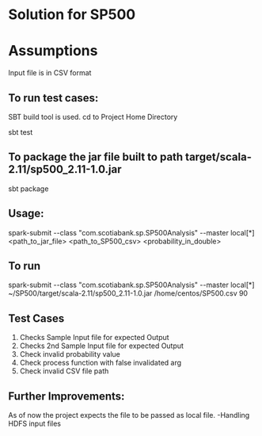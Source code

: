 # Solution for SP500

# Assumptions
Input file is in CSV format


## To run test cases:
SBT build tool is used.
cd to Project Home Directory

sbt test

## To package the jar file built to path target/scala-2.11/sp500_2.11-1.0.jar
sbt package

## Usage:
spark-submit  --class "com.scotiabank.sp.SP500Analysis" --master local[*] <path_to_jar_file>  <path_to_SP500_csv> <probability_in_double>

## To run
spark-submit --class "com.scotiabank.sp.SP500Analysis" --master local[*] ~/SP500/target/scala-2.11/sp500_2.11-1.0.jar  /home/centos/SP500.csv 90

## Test Cases
1. Checks Sample Input file for expected Output
2. Checks 2nd Sample Input file for expected Output
3. Check invalid probability value
4. Check process function with false invalidated arg
5. Check invalid CSV file path

## Further Improvements:
As of now the project expects the file to be passed as local file.
-Handling HDFS input files

